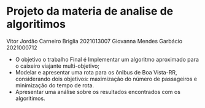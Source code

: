 # Projeto da materia de analise de algoritimos
Vitor Jordão Carneiro Briglia 2021013007
Giovanna Mendes Garbácio 2021000712
- O objetivo o trabalho Final é Implementar um algoritmo aproximado para o caixeiro viajante multi-objetivo;
- Modelar e apresentar uma rota para os ônibus de Boa Vista-RR, considerando dois objetivos:
  maximização do número de passageiros e minimização do tempo de rota.
- Apresentar uma análise sobre os resultados encontrados com os algoritimos.
